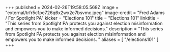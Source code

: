 +++
published = 2024-02-26T19:58:05.568Z
image = "external/trfr5c1pe726q6x2wx2e7bsvmc.jpeg"
image-credit = "Fred Adams / For Spotlight PA"
kicker = "Elections 101"
title = "Elections 101"
linktitle = "This series from Spotlight PA protects you against election misinformation and empowers you to make informed decisions."
description = "This series from Spotlight PA protects you against election misinformation and empowers you to make informed decisions. "
aliases = [
"/elections101"
]
+++
